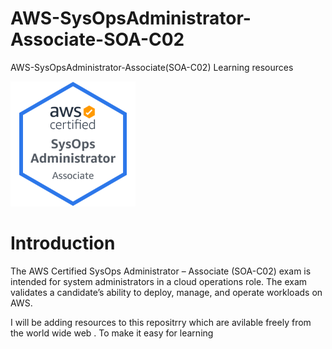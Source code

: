 # AWS-SysOpsAdministrator-Associate-SOA-C02
AWS-SysOpsAdministrator-Associate(SOA-C02)  Learning resources 

<img src="/assets/AWS-SysOpAdmin-Associate-2020.png" alt="drawing" width="200"/>

# Introduction

The AWS Certified SysOps Administrator – Associate (SOA-C02) exam is intended for system
administrators in a cloud operations role. The exam validates a candidate’s ability to deploy, manage, and
operate workloads on AWS.

I will be adding resources to this repositrry which are avilable freely from the world wide web . To make it easy for learning 
